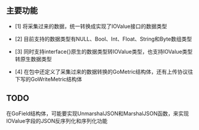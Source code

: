 **主要功能**
---
- [1] 将采集过来的数据，统一转换成实现了IOValue接口的数据类型

- [2] 目前支持的数据类型有NULL、Bool、Int、Float、String和Byte数组类型

- [3] 同时支持interface{}原生的数据类型转IOValue类型，也支持IOValue类型转原生数据类型

- [4] 在包中还定义了采集过来的数据转换的GoMetric结构体，还有上传协议往下写的GoWriteMetric结构体

**TODO**
---
在GoField结构体，可能要实现UnmarshalJSON和MarshalJSON函数，来实现IOValue字段的JSON反序列化和序列化功能